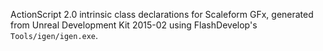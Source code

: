 ActionScript 2.0 intrinsic class declarations for Scaleform GFx, generated from Unreal Development Kit 2015-02 using FlashDevelop's `Tools/igen/igen.exe`.
